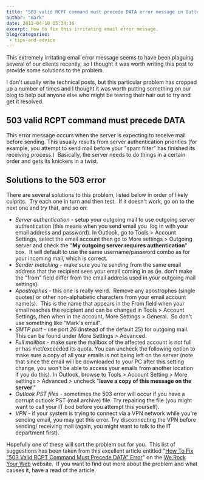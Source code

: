 ```yaml
---
title: "503 valid RCPT command must precede DATA error message in Outlook and how to fix it"
author: "mark"
date: 2012-04-19 15:34:36
excerpt: How to fix this irritating email error message.
blog/categories: 
 - tips-and-advice
---
```


This extremely irritating email error message seems to have been plaguing several of our clients recently, so I thought it was worth writing this post to provide some solutions to the problem.

I don't usually write technical posts, but this particular problem has cropped up a number of times and I thought it was worth putting something on our blog to help out anyone else who might be tearing their hair out to try and get it resolved.

## 503 valid RCPT command must precede DATA

This error message occurs when the server is expecting to receive mail before sending. This usually results from server authentication priorities (for example, you attempt to send mail before your "spam filter" has finished its receiving process.)  Basically, the server needs to do things in a certain order and gets its knickers in a twist.

## Solutions to the 503 error

There are several solutions to this problem, listed below in order of likely culprits.  Try each one in turn and then test.  If it doesn't work, go on to the next one and try that, and so on:

- *Server authentication* - setup your outgoing mail to use outgoing server authentication (this means when you send email you  log in with your email address and password). In Outlook, go to Tools &gt; Account Settings, select the email account then go to More settings &gt; Outgoing server and check the "__My outgoing server requires authentication__" box.  It will default to use the same username/password combo as for your incoming mail, which is correct.
- *Sender matching* - make sure you're sending from the same email address that the recipient sees your email coming in as (ie. don't make the "from" field differ from the email address used in your outgoing mail settings).
- *Apostrophes* - this one is really weird.  Remove any apostrophes (single quotes) or other non-alphabetic characters from your email account name(s).  This is the name that appears in the From field when your email reaches the recipient and can be changed in Tools &gt; Account Settings, then when in the account, More Settings &gt; General.  So don't use something like "Mark's email".
- *SMTP port* - use port *26* (instead of the default 25) for outgoing mail.  This can be found under More Settings &gt; Advanced.
- *Full mailbox* - make sure the mailbox of the affected account is not full or has met/exceeded its quota. You can uncheck the following option to make sure a copy of all your emails is not being left on the server (note that since the email will be downloaded to your PC after this setting change, you won't be able to access your emails from another location if you do this). In Outlook, browse to Tools &gt; Account Setting &gt; More settings &gt; Advanced &gt; uncheck "__leave a copy of this message on the server__."
- *Outlook PST files* - sometimes the 503 error will occur if you have a corrupt outlook PST (mail archive) file. Try repairing the file (you might want to call your IT bod before you attempt this yourself).
- *VPN* - if your system is trying to connect via a VPN network while you're sending email, you may get this error. Try disconnecting the VPN before sending/ receiving mail (again, you might want to talk to the IT department first).


Hopefully one of these will sort the problem out for you.  This list of suggestions has been taken from this excellent article entitled "[How To Fix "503 Valid RCPT Command Must Precede DATA" Error](http://www.werockyourweb.com/503-valid-rcpt-command-must-precede-data)" on the [We Rock Your Web](http://www.werockyourweb.com/) website.  If you want to find out more about the problem and what causes it, have a read of the article.


